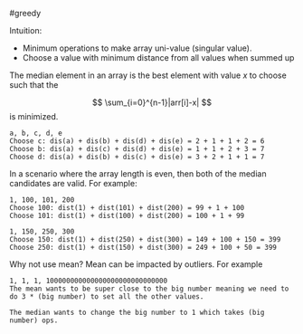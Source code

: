 #greedy

Intuition: 
- Minimum operations to make array uni-value (singular value).
- Choose a value with minimum distance from all values when summed up

The median element in an array is the best element with value $x$ to choose such that the 

$$
\sum_{i=0}^{n-1}|arr[i]-x|
$$
is minimized.

```
a, b, c, d, e
Choose c: dis(a) + dis(b) + dis(d) + dis(e) = 2 + 1 + 1 + 2 = 6
Choose b: dis(a) + dis(c) + dis(d) + dis(e) = 1 + 1 + 2 + 3 = 7
Choose d: dis(a) + dis(b) + dis(c) + dis(e) = 3 + 2 + 1 + 1 = 7
```

In a scenario where the array length is even, then both of the median candidates are valid.
For example:
```
1, 100, 101, 200
Choose 100: dist(1) + dist(101) + dist(200) = 99 + 1 + 100
Choose 101: dist(1) + dist(100) + dist(200) = 100 + 1 + 99

1, 150, 250, 300
Choose 150: dist(1) + dist(250) + dist(300) = 149 + 100 + 150 = 399
Choose 250: dist(1) + dist(150) + dist(300) = 249 + 100 + 50 = 399
```
Why not use mean?
Mean can be impacted by outliers. For example
```
1, 1, 1, 100000000000000000000000000000
The mean wants to be super close to the big number meaning we need to do 3 * (big number) to set all the other values.

The median wants to change the big number to 1 which takes (big number) ops.
```